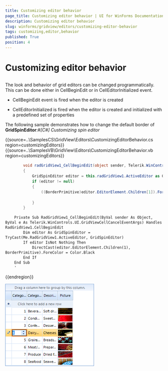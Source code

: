 ```yaml
---
title: Customizing editor behavior
page_title: Customizing editor behavior | UI for WinForms Documentation
description: Customizing editor behavior
slug: winforms/gridview/editors/customizing-editor-behavior
tags: customizing,editor,behavior
published: True
position: 4
---
```


# Customizing editor behavior



## 

The look and behavior of grid editors can be changed programmatically. This can be done either in CellBeginEdit or in CellEditorInitialized event. 

* CellBeginEdit event is fired when the editor is created

* CellEditorInitialized is fired when the editor is created and initialized with a predefined set of properties



The following sample demonstrates how to change the default border of __GridSpinEditor__:#_[C#] Customizing spin editor_

	



{{source=..\SamplesCS\GridView\Editors\CustomizingEditorBehavior.cs region=customizingEditors}} 
{{source=..\SamplesVB\GridView\Editors\CustomizingEditorBehavior.vb region=customizingEditors}} 

````C#
        void radGridView1_CellBeginEdit(object sender, Telerik.WinControls.UI.GridViewCellCancelEventArgs e)
        {
            GridSpinEditor editor = this.radGridView1.ActiveEditor as GridSpinEditor;
            if (editor != null)
            {
                ((BorderPrimitive)editor.EditorElement.Children[1]).ForeColor = Color.Black;
                
            }
        }
````
````VB.NET
    Private Sub RadGridView1_CellBeginEdit(ByVal sender As Object, ByVal e As Telerik.WinControls.UI.GridViewCellCancelEventArgs) Handles RadGridView1.CellBeginEdit
        Dim editor As GridSpinEditor = TryCast(Me.RadGridView1.ActiveEditor, GridSpinEditor)
        If editor IsNot Nothing Then
            DirectCast(editor.EditorElement.Children(1), BorderPrimitive).ForeColor = Color.Black
        End If
    End Sub
    '
````

{{endregion}} 




![gridview-editors-customizing-editor-behavior 001](images/gridview-editors-customizing-editor-behavior001.png)
